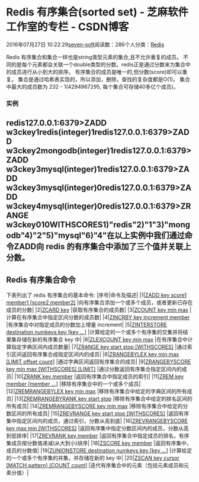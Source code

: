 
# Redis 有序集合(sorted set) -  芝麻软件工作室的专栏 - CSDN博客


2016年07月27日 10:22:29[seven-soft](https://me.csdn.net/softn)阅读数：286个人分类：[Redis																](https://blog.csdn.net/softn/article/category/6332853)



Redis 有序集合和集合一样也是string类型元素的集合,且不允许重复的成员。
不同的是每个元素都会关联一个double类型的分数。redis正是通过分数来为集合中的成员进行从小到大的排序。
有序集合的成员是唯一的,但分数(score)却可以重复。
集合是通过哈希表实现的，所以添加，删除，查找的复杂度都是O(1)。 集合中最大的成员数为 232 - 1(4294967295, 每个集合可存储40多亿个成员)。
### 实例
redis127.0.0.1:6379>ZADD w3ckey1redis(integer)1redis127.0.0.1:6379>ZADD w3ckey2mongodb(integer)1redis127.0.0.1:6379>ZADD w3ckey3mysql(integer)1redis127.0.0.1:6379>ZADD w3ckey3mysql(integer)0redis127.0.0.1:6379>ZADD w3ckey4mysql(integer)0redis127.0.0.1:6379>ZRANGE w3ckey010WITHSCORES1)"redis"2)"1"3)"mongodb"4)"2"5)"mysql"6)"4"在以上实例中我们通过命令**ZADD**向 redis 的有序集合中添加了三个值并关联上分数。
---

## Redis 有序集合命令
下表列出了 redis 有序集合的基本命令:
|序号|命令及描述|
|1|[ZADD key score1 member1 [score2 member2]](http://www.runoob.com/redis/sorted-sets-zadd.html)
|向有序集合添加一个或多个成员，或者更新已存在成员的分数|
|2|[ZCARD key](http://www.runoob.com/redis/sorted-sets-zcard.html)
|获取有序集合的成员数|
|3|[ZCOUNT key min max](http://www.runoob.com/redis/sorted-sets-zcount.html)
|计算在有序集合中指定区间分数的成员数|
|4|[ZINCRBY key increment member](http://www.runoob.com/redis/sorted-sets-zincrby.html)
|有序集合中对指定成员的分数加上增量 increment|
|5|[ZINTERSTORE destination numkeys key [key ...]](http://www.runoob.com/redis/sorted-sets-zinterstore.html)
|计算给定的一个或多个有序集的交集并将结果集存储在新的有序集合 key 中|
|6|[ZLEXCOUNT key min max](http://www.runoob.com/redis/sorted-sets-zlexcount.html)
|在有序集合中计算指定字典区间内成员数量|
|7|[ZRANGE key start stop [WITHSCORES]](http://www.runoob.com/redis/sorted-sets-zrange.html)
|通过索引区间返回有序集合成指定区间内的成员|
|8|[ZRANGEBYLEX key min max [LIMIT offset count]](http://www.runoob.com/redis/sorted-sets-zrangebylex.html)
|通过字典区间返回有序集合的成员|
|9|[ZRANGEBYSCORE key min max [WITHSCORES] [LIMIT]](http://www.runoob.com/redis/sorted-sets-zrangebyscore.html)
|通过分数返回有序集合指定区间内的成员|
|10|[ZRANK key member](http://www.runoob.com/redis/sorted-sets-zrank.html)
|返回有序集合中指定成员的索引|
|11|[ZREM key member [member ...]](http://www.runoob.com/redis/sorted-sets-zrem.html)
|移除有序集合中的一个或多个成员|
|12|[ZREMRANGEBYLEX key min max](http://www.runoob.com/redis/sorted-sets-zremrangebylex.html)
|移除有序集合中给定的字典区间的所有成员|
|13|[ZREMRANGEBYRANK key start stop](http://www.runoob.com/redis/sorted-sets-zremrangebyrank.html)
|移除有序集合中给定的排名区间的所有成员|
|14|[ZREMRANGEBYSCORE key min max](http://www.runoob.com/redis/sorted-sets-zremrangebyscore.html)
|移除有序集合中给定的分数区间的所有成员|
|15|[ZREVRANGE key start stop [WITHSCORES]](http://www.runoob.com/redis/sorted-sets-zrevrange.html)
|返回有序集中指定区间内的成员，通过索引，分数从高到底|
|16|[ZREVRANGEBYSCORE key max min [WITHSCORES]](http://www.runoob.com/redis/sorted-sets-zrevrangebyscore.html)
|返回有序集中指定分数区间内的成员，分数从高到低排序|
|17|[ZREVRANK key member](http://www.runoob.com/redis/sorted-sets-zrevrank.html)
|返回有序集合中指定成员的排名，有序集成员按分数值递减(从大到小)排序|
|18|[ZSCORE key member](http://www.runoob.com/redis/sorted-sets-zscore.html)
|返回有序集中，成员的分数值|
|19|[ZUNIONSTORE destination numkeys key [key ...]](http://www.runoob.com/redis/sorted-sets-zunionstore.html)
|计算给定的一个或多个有序集的并集，并存储在新的 key 中|
|20|[ZSCAN key cursor [MATCH pattern] [COUNT count]](http://www.runoob.com/redis/sorted-sets-zscan.html)
|迭代有序集合中的元素（包括元素成员和元素分值）|

